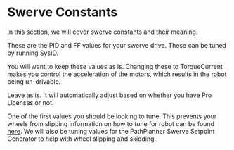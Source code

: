 # Swerve Constants

In this section, we will cover swerve constants and their meaning.

<code-block lang="java" src="TunerConstants.java" include-lines="6-13"/>

These are the PID and FF values for your swerve drive. These can be tuned by running SysID.

<code-block lang="java" src="TunerConstants.java" include-lines="15-20"/>

You will want to keep these values as is.
Changing these to TorqueCurrent makes you control the acceleration of the motors, which results in the robot being un-drivable.

<code-block lang="java" src="TunerConstants.java" include-lines="24"/>

Leave as is. It will automatically adjust based on whether you have Pro Licenses or not.

<code-block lang="java" src="TunerConstants.java" include-lines="28"/>

One of the first values you should be looking to tune. This prevents your wheels from slipping information on how to tune for robot
can be found [here](https://v6.docs.ctr-electronics.com/en/stable/docs/hardware-reference/talonfx/improving-performance-with-current-limits.html#preventing-wheel-slip).
We will also be tuning values for the PathPlanner Swerve Setpoint Generator to help with wheel slipping and skidding.



